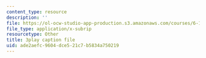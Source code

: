 ```yaml
---
content_type: resource
description: ''
file: https://ol-ocw-studio-app-production.s3.amazonaws.com/courses/6-172-performance-engineering-of-software-systems-fall-2018/ade2aefc9604dce521c7b5834a750219_dx98pqJvZVk.srt
file_type: application/x-subrip
resourcetype: Other
title: 3play caption file
uid: ade2aefc-9604-dce5-21c7-b5834a750219
---
```


